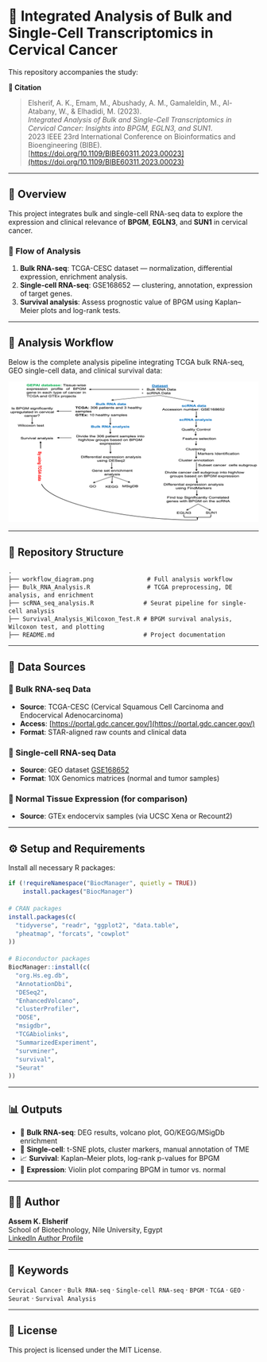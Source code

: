 # 🔬 Integrated Analysis of Bulk and Single-Cell Transcriptomics in Cervical Cancer

This repository accompanies the study:

**📄 Citation**  
> Elsherif, A. K., Emam, M., Abushady, A. M., Gamaleldin, M., Al-Atabany, W., & Elhadidi, M. (2023).  
> *Integrated Analysis of Bulk and Single-Cell Transcriptomics in Cervical Cancer: Insights into BPGM, EGLN3, and SUN1*.  
> 2023 IEEE 23rd International Conference on Bioinformatics and Bioengineering (BIBE).  
> [https://doi.org/10.1109/BIBE60311.2023.00023](https://doi.org/10.1109/BIBE60311.2023.00023)

---

## 🧪 Overview

This project integrates bulk and single-cell RNA-seq data to explore the expression and clinical relevance of **BPGM**, **EGLN3**, and **SUN1** in cervical cancer.

### 🔬 Flow of Analysis
1. **Bulk RNA-seq**: TCGA-CESC dataset — normalization, differential expression, enrichment analysis.
2. **Single-cell RNA-seq**: GSE168652 — clustering, annotation, expression of target genes.
3. **Survival analysis**: Assess prognostic value of BPGM using Kaplan–Meier plots and log-rank tests.

---

## 🧭 Analysis Workflow

Below is the complete analysis pipeline integrating TCGA bulk RNA-seq, GEO single-cell data, and clinical survival data:

![Analysis Workflow](workflow_diagram.png)

---

## 📁 Repository Structure

```
.
├── workflow_diagram.png               # Full analysis workflow
├── Bulk_RNA_Analysis.R                # TCGA preprocessing, DE analysis, and enrichment
├── scRNA_seq_analysis.R              # Seurat pipeline for single-cell analysis
├── Survival_Analysis_Wilcoxon_Test.R # BPGM survival analysis, Wilcoxon test, and plotting
├── README.md                         # Project documentation
```

---

## 📂 Data Sources

### 🔸 Bulk RNA-seq Data
- **Source**: TCGA-CESC (Cervical Squamous Cell Carcinoma and Endocervical Adenocarcinoma)
- **Access**: [https://portal.gdc.cancer.gov/](https://portal.gdc.cancer.gov/)
- **Format**: STAR-aligned raw counts and clinical data

### 🔸 Single-cell RNA-seq Data
- **Source**: GEO dataset [GSE168652](https://www.ncbi.nlm.nih.gov/geo/query/acc.cgi?acc=GSE168652)
- **Format**: 10X Genomics matrices (normal and tumor samples)

### 🔸 Normal Tissue Expression (for comparison)
- **Source**: GTEx endocervix samples (via UCSC Xena or Recount2)

---

## ⚙️ Setup and Requirements

Install all necessary R packages:

```r
if (!requireNamespace("BiocManager", quietly = TRUE))
    install.packages("BiocManager")

# CRAN packages
install.packages(c(
  "tidyverse", "readr", "ggplot2", "data.table",
  "pheatmap", "forcats", "cowplot"
))

# Bioconductor packages
BiocManager::install(c(
  "org.Hs.eg.db",
  "AnnotationDbi",
  "DESeq2",
  "EnhancedVolcano",
  "clusterProfiler",
  "DOSE",
  "msigdbr",
  "TCGAbiolinks",
  "SummarizedExperiment",
  "survminer",
  "survival",
  "Seurat"
))
```

---

## 📊 Outputs

- 🧬 **Bulk RNA-seq**: DEG results, volcano plot, GO/KEGG/MSigDb enrichment
- 🔎 **Single-cell**: t-SNE plots, cluster markers, manual annotation of TME
- 📈 **Survival**: Kaplan–Meier plots, log-rank p-values for BPGM
- 🎻 **Expression**: Violin plot comparing BPGM in tumor vs. normal

---

## 👨‍💻 Author

**Assem K. Elsherif**  
School of Biotechnology, Nile University, Egypt  
[LinkedIn Author Profile](https://www.linkedin.com/in/assem-kadry-elsherif-ab401213a/)

---

## 🧠 Keywords

`Cervical Cancer` · `Bulk RNA-seq` · `Single-cell RNA-seq` · `BPGM` · `TCGA` · `GEO` · `Seurat` · `Survival Analysis`

---

## 📜 License

This project is licensed under the MIT License.
